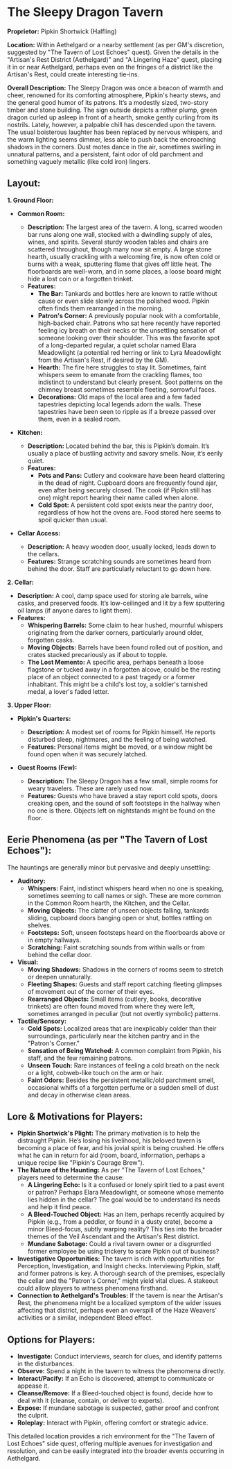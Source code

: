 # The Sleepy Dragon Tavern

**Proprietor:** Pipkin Shortwick (Halfling)

**Location:** Within Aethelgard or a nearby settlement (as per GM's discretion, suggested by "The Tavern of Lost Echoes" quest). Given the details in the "Artisan's Rest District (Aethelgard)" and "A Lingering Haze" quest, placing it in or near Aethelgard, perhaps even on the fringes of a district like the Artisan's Rest, could create interesting tie-ins.

**Overall Description:**
The Sleepy Dragon was once a beacon of warmth and cheer, renowned for its comforting atmosphere, Pipkin's hearty stews, and the general good humor of its patrons. It’s a modestly sized, two-story timber and stone building. The sign outside depicts a rather plump, green dragon curled up asleep in front of a hearth, smoke gently curling from its nostrils. Lately, however, a palpable chill has descended upon the tavern. The usual boisterous laughter has been replaced by nervous whispers, and the warm lighting seems dimmer, less able to push back the encroaching shadows in the corners. Dust motes dance in the air, sometimes swirling in unnatural patterns, and a persistent, faint odor of old parchment and something vaguely metallic (like cold iron) lingers.

## Layout:

**1. Ground Floor:**

*   **Common Room:**
    *   **Description:** The largest area of the tavern. A long, scarred wooden bar runs along one wall, stocked with a dwindling supply of ales, wines, and spirits. Several sturdy wooden tables and chairs are scattered throughout, though many now sit empty. A large stone hearth, usually crackling with a welcoming fire, is now often cold or burns with a weak, sputtering flame that gives off little heat. The floorboards are well-worn, and in some places, a loose board might hide a lost coin or a forgotten trinket.
    *   **Features:**
        *   **The Bar:** Tankards and bottles here are known to rattle without cause or even slide slowly across the polished wood. Pipkin often finds them rearranged in the morning.
        *   **Patron's Corner:** A previously popular nook with a comfortable, high-backed chair. Patrons who sat here recently have reported feeling icy breath on their necks or the unsettling sensation of someone looking over their shoulder. This was the favorite spot of a long-departed regular, a quiet scholar named Elara Meadowlight (a potential red herring or link to Lyra Meadowlight from the Artisan's Rest, if desired by the GM).
        *   **Hearth:** The fire here struggles to stay lit. Sometimes, faint whispers seem to emanate from the crackling flames, too indistinct to understand but clearly present. Soot patterns on the chimney breast sometimes resemble fleeting, sorrowful faces.
        *   **Decorations:** Old maps of the local area and a few faded tapestries depicting local legends adorn the walls. These tapestries have been seen to ripple as if a breeze passed over them, even in a sealed room.

*   **Kitchen:**
    *   **Description:** Located behind the bar, this is Pipkin’s domain. It’s usually a place of bustling activity and savory smells. Now, it’s eerily quiet.
    *   **Features:**
        *   **Pots and Pans:** Cutlery and cookware have been heard clattering in the dead of night. Cupboard doors are frequently found ajar, even after being securely closed. The cook (if Pipkin still has one) might report hearing their name called when alone.
        *   **Cold Spot:** A persistent cold spot exists near the pantry door, regardless of how hot the ovens are. Food stored here seems to spoil quicker than usual.

*   **Cellar Access:**
    *   **Description:** A heavy wooden door, usually locked, leads down to the cellars.
    *   **Features:** Strange scratching sounds are sometimes heard from behind the door. Staff are particularly reluctant to go down here.

**2. Cellar:**

*   **Description:** A cool, damp space used for storing ale barrels, wine casks, and preserved foods. It’s low-ceilinged and lit by a few sputtering oil lamps (if anyone dares to light them).
*   **Features:**
    *   **Whispering Barrels:** Some claim to hear hushed, mournful whispers originating from the darker corners, particularly around older, forgotten casks.
    *   **Moving Objects:** Barrels have been found rolled out of position, and crates stacked precariously as if about to topple.
    *   **The Lost Memento:** A specific area, perhaps beneath a loose flagstone or tucked away in a forgotten alcove, could be the resting place of an object connected to a past tragedy or a former inhabitant. This might be a child's lost toy, a soldier's tarnished medal, a lover's faded letter.

**3. Upper Floor:**

*   **Pipkin's Quarters:**
    *   **Description:** A modest set of rooms for Pipkin himself. He reports disturbed sleep, nightmares, and the feeling of being watched.
    *   **Features:** Personal items might be moved, or a window might be found open when it was securely latched.

*   **Guest Rooms (Few):**
    *   **Description:** The Sleepy Dragon has a few small, simple rooms for weary travelers. These are rarely used now.
    *   **Features:** Guests who have braved a stay report cold spots, doors creaking open, and the sound of soft footsteps in the hallway when no one is there. Objects left on nightstands might be found on the floor.

## Eerie Phenomena (as per "The Tavern of Lost Echoes"):

The hauntings are generally minor but pervasive and deeply unsettling:

*   **Auditory:**
    *   **Whispers:** Faint, indistinct whispers heard when no one is speaking, sometimes seeming to call names or sigh. These are more common in the Common Room hearth, the Kitchen, and the Cellar.
    *   **Moving Objects:** The clatter of unseen objects falling, tankards sliding, cupboard doors banging open or shut, bottles rattling on shelves.
    *   **Footsteps:** Soft, unseen footsteps heard on the floorboards above or in empty hallways.
    *   **Scratching:** Faint scratching sounds from within walls or from behind the cellar door.
*   **Visual:**
    *   **Moving Shadows:** Shadows in the corners of rooms seem to stretch or deepen unnaturally.
    *   **Fleeting Shapes:** Guests and staff report catching fleeting glimpses of movement out of the corner of their eyes.
    *   **Rearranged Objects:** Small items (cutlery, books, decorative trinkets) are often found moved from where they were left, sometimes arranged in peculiar (but not overtly symbolic) patterns.
*   **Tactile/Sensory:**
    *   **Cold Spots:** Localized areas that are inexplicably colder than their surroundings, particularly near the kitchen pantry and in the "Patron's Corner."
    *   **Sensation of Being Watched:** A common complaint from Pipkin, his staff, and the few remaining patrons.
    *   **Unseen Touch:** Rare instances of feeling a cold breath on the neck or a light, cobweb-like touch on the arm or hair.
    *   **Faint Odors:** Besides the persistent metallic/old parchment smell, occasional whiffs of a forgotten perfume or a sudden smell of dust and decay in otherwise clean areas.

## Lore & Motivations for Players:

*   **Pipkin Shortwick's Plight:** The primary motivation is to help the distraught Pipkin. He’s losing his livelihood, his beloved tavern is becoming a place of fear, and his jovial spirit is being crushed. He offers what he can in return for aid (room, board, information, perhaps a unique recipe like "Pipkin's Courage Brew").
*   **The Nature of the Haunting:** As per "The Tavern of Lost Echoes," players need to determine the cause:
    *   **A Lingering Echo:** Is it a confused or lonely spirit tied to a past event or patron? Perhaps Elara Meadowlight, or someone whose memento lies hidden in the cellar? The goal would be to understand its needs and help it find peace.
    *   **A Bleed-Touched Object:** Has an item, perhaps recently acquired by Pipkin (e.g., from a peddler, or found in a dusty crate), become a minor Bleed-focus, subtly warping reality? This ties into the broader themes of the Veil Ascendant and the Artisan's Rest district.
    *   **Mundane Sabotage:** Could a rival tavern owner or a disgruntled former employee be using trickery to scare Pipkin out of business?
*   **Investigative Opportunities:** The tavern is rich with opportunities for Perception, Investigation, and Insight checks. Interviewing Pipkin, staff, and former patrons is key. A thorough search of the premises, especially the cellar and the "Patron's Corner," might yield vital clues. A stakeout could allow players to witness phenomena firsthand.
*   **Connection to Aethelgard's Troubles:** If the tavern is near the Artisan's Rest, the phenomena might be a localized symptom of the wider issues affecting that district, perhaps even an overspill of the Haze Weavers' activities or a similar, independent Bleed effect.

## Options for Players:

*   **Investigate:** Conduct interviews, search for clues, and identify patterns in the disturbances.
*   **Observe:** Spend a night in the tavern to witness the phenomena directly.
*   **Interact/Pacify:** If an Echo is discovered, attempt to communicate or appease it.
*   **Cleanse/Remove:** If a Bleed-touched object is found, decide how to deal with it (cleanse, contain, or deliver to experts).
*   **Expose:** If mundane sabotage is suspected, gather proof and confront the culprit.
*   **Roleplay:** Interact with Pipkin, offering comfort or strategic advice.

This detailed location provides a rich environment for the "The Tavern of Lost Echoes" side quest, offering multiple avenues for investigation and resolution, and can be easily integrated into the broader events occurring in Aethelgard.
